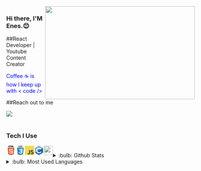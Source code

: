 <img src="https://media.giphy.com/media/NLOBLsnXupUZmIzdKS/giphy.gif" align="right" width="400" height="250"  >




### Hi there, I'M Enes.:blush:

##React Developer | Youtube Content Creator

<font color ="blue">Coffee ☕ is how I keep up with < code /> </font>

##Reach out to me 

[<img  width="22" src="https://unpkg.com/simple-icons@v6/icons/youtube.svg" align="left" />][youtube]

[youtube]:https://www.youtube.com/channel/UClyW9rWqoT3JQN3hJ5FMwuA

<br/>


<br/>

### Tech I Use



<img   align='left' src="https://raw.githubusercontent.com/github/explore/80688e429a7d4ef2fca1e82350fe8e3517d3494d/topics/html/html.png" width="25" height="25">
<img  align='left' src="https://raw.githubusercontent.com/github/explore/80688e429a7d4ef2fca1e82350fe8e3517d3494d/topics/css/css.png" width="25" height="25">
<img align='left' src="https://raw.githubusercontent.com/github/explore/80688e429a7d4ef2fca1e82350fe8e3517d3494d/topics/javascript/javascript.png" width="25" height="25">
<img align='left' src="https://raw.githubusercontent.com/devicons/devicon/master/icons/c/c-original.svg" width="25" height="25">



<img align='left' src="https://camo.githubusercontent.com/b3a1cdd20d0f308634ddd4598cdaa729c2d77047f51e66fa7206b9b4bac94c23/68747470733a2f2f63646e2e776f726c64766563746f726c6f676f2e636f6d2f6c6f676f732f61726475696e6f2d312e737667" width="25" height="25">


<br/>


<details>
<summary>:bulb: Github Stats</summary>
<img  src="https://github-readme-stats.vercel.app/api?username=enesmendi&theme=onedark" >
</details>

<details>
<summary>:bulb:  Most Used Languages</summary>
<img   src="https://github-readme-stats.vercel.app/api/top-langs/?username=enesmendi&layout=compact" >
</details>
